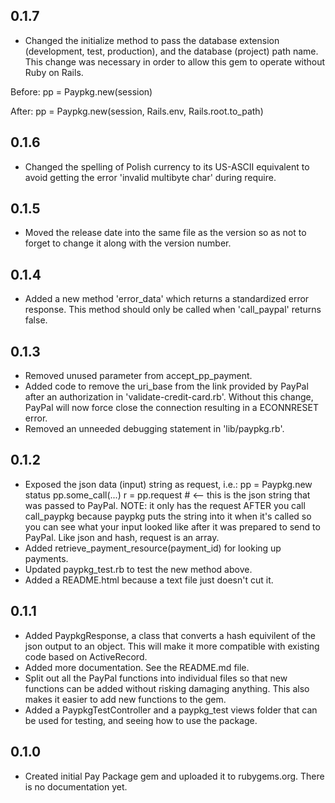 0.1.7
-----
* Changed the initialize method to pass the database extension (development, test, production), and the database (project) path name. This change was necessary in order to allow this gem to operate without Ruby on Rails.

Before: pp = Paypkg.new(session)

After: pp = Paypkg.new(session, Rails.env, Rails.root.to_path)

0.1.6
-----
* Changed the spelling of Polish currency to its US-ASCII equivalent to avoid getting the error 'invalid multibyte char' during require.

0.1.5
-----
* Moved the release date into the same file as the version so as not to forget to change it along with the version number.

0.1.4
-----
* Added a new method 'error_data' which returns a standardized error response.
  This method should only be called when 'call_paypal' returns false.

0.1.3
-----
* Removed unused parameter from accept_pp_payment.
* Added code to remove the uri_base from the link provided by PayPal
  after an authorization in 'validate-credit-card.rb'. Without this change,
  PayPal will now force close the connection resulting in a ECONNRESET error.
* Removed an unneeded debugging statement in 'lib/paypkg.rb'.

0.1.2
-----
* Exposed the json data (input) string as request, i.e.:
    pp = Paypkg.new status
    pp.some_call(...)
  r = pp.request # <-- this is the json string that was passed to PayPal.
  NOTE: it only has the request AFTER you call call_paypkg because
  paypkg puts the string into it when it's called so you can see what
  your input looked like after it was prepared to send to PayPal.
  Like json and hash, request is an array.
* Added retrieve_payment_resource(payment_id) for looking up payments.
* Updated paypkg_test.rb to test the new method above.
* Added a README.html because a text file just doesn't cut it.

0.1.1
-----
* Added PaypkgResponse, a class that converts a hash equivilent of the json output to an object.
  This will make it more compatible with existing code based on ActiveRecord.
* Added more documentation. See the README.md file.
* Split out all the PayPal functions into individual files so that new functions can be added
  without risking damaging anything. This also makes it easier to add new functions to the gem.
* Added a PaypkgTestController and a paypkg_test views folder that can be used for testing,
  and seeing how to use the package.

0.1.0
-----
* Created initial Pay Package gem and uploaded it to rubygems.org. There is no documentation yet.
